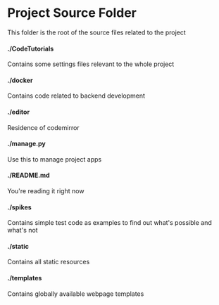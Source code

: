 # Project Source Folder
This folder is the root of the source files related to the project

#### ./CodeTutorials
Contains some settings files relevant to the whole project

#### ./docker
Contains code related to backend development

#### ./editor
Residence of codemirror

#### ./manage.py
Use this to manage project apps

#### ./README.md
You're reading it right now

#### ./spikes
Contains simple test code as examples to find out what's possible and what's not

#### ./static
Contains all static resources

#### ./templates
Contains globally available webpage templates